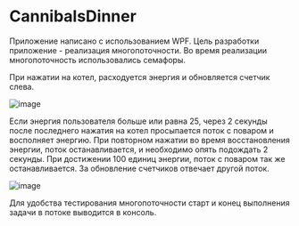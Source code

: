 # CannibalsDinner
Приложение написано с использованием WPF. Цель разработки приложение - реализация многопоточности.
Во время реализации многопоточность использовались семафоры.

При нажатии на котел, расходуется энергия и обновляется счетчик слева.

![image](https://github.com/user-attachments/assets/1bcd042f-668b-40be-9ed3-2d5c88bb8503)

Если энергия пользователя больше или равна 25, через 2 секунды после последнего нажатия на котел просыпается поток с поваром и восполняет энергию.
При повторном нажатии во время восстановления энергии, поток останавливается, и необходимо опять подождать 2 секунды.
При достижении 100 единиц энергии, поток с поваром так же останавливается.
За обновление счетчиков отвечает другой поток.

![image](https://github.com/user-attachments/assets/64997c24-7920-4ab4-9135-8e08d946344c)

Для удобства тестирования многопоточности старт и конец выполнения задачи в потоке выводится в консоль.


